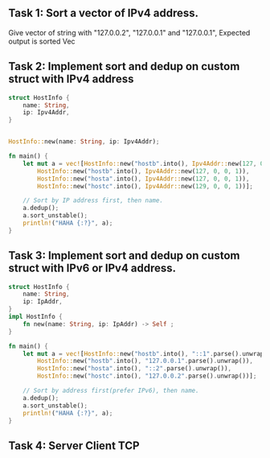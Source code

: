 ## Task 1: Sort a vector of IPv4 address.

Give vector of string with "127.0.0.2", "127.0.0.1" and "127.0.0.1",
Expected output is sorted Vec<Ipv4Addr>

## Task 2: Implement sort and dedup on custom struct with IPv4 address

```rust
struct HostInfo {
    name: String,
    ip: Ipv4Addr,
}


HostInfo::new(name: String, ip: Ipv4Addr);

fn main() {
    let mut a = vec![HostInfo::new("hostb".into(), Ipv4Addr::new(127, 0, 0, 1)),
        HostInfo::new("hostb".into(), Ipv4Addr::new(127, 0, 0, 1)),
        HostInfo::new("hosta".into(), Ipv4Addr::new(127, 0, 0, 1)),
        HostInfo::new("hostc".into(), Ipv4Addr::new(129, 0, 0, 1))];

    // Sort by IP address first, then name.
    a.dedup();
    a.sort_unstable();
    println!("HAHA {:?}", a);
}
```

## Task 3: Implement sort and dedup on custom struct with IPv6 or IPv4 address.

```rust
struct HostInfo {
    name: String,
    ip: IpAddr,
}
impl HostInfo {
    fn new(name: String, ip: IpAddr) -> Self ;
}

fn main() {
    let mut a = vec![HostInfo::new("hostb".into(), "::1".parse().unwrap()),
        HostInfo::new("hostb".into(), "127.0.0.1".parse().unwrap()),
        HostInfo::new("hosta".into(), "::2".parse().unwrap()),
        HostInfo::new("hostc".into(), "127.0.0.2".parse().unwrap())];

    // Sort by address first(prefer IPv6), then name.
    a.dedup();
    a.sort_unstable();
    println!("HAHA {:?}", a);
}
```

## Task 4: Server Client TCP


